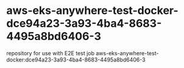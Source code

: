 # aws-eks-anywhere-test-docker-dce94a23-3a93-4ba4-8683-4495a8bd6406-3
repository for use with E2E test job aws-eks-anywhere-test-docker:dce94a23-3a93-4ba4-8683-4495a8bd6406-3
